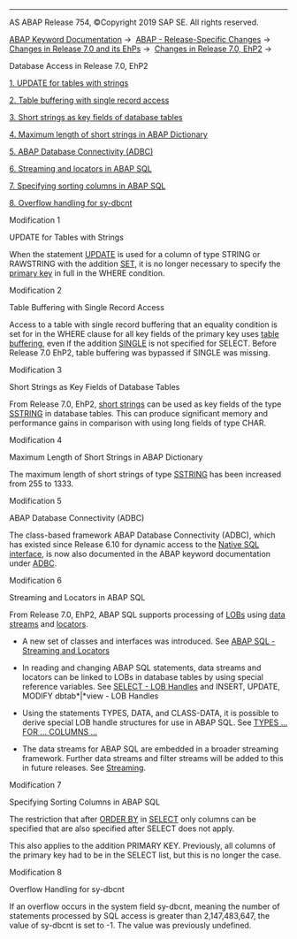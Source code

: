  

* * *

AS ABAP Release 754, ©Copyright 2019 SAP SE. All rights reserved.

[ABAP Keyword Documentation](javascript:call_link\('abenabap.htm'\)) →  [ABAP - Release-Specific Changes](javascript:call_link\('abennews.htm'\)) →  [Changes in Release 7.0 and its EhPs](javascript:call_link\('abennews-70_ehps.htm'\)) →  [Changes in Release 7.0, EhP2](javascript:call_link\('abennews-71.htm'\)) → 

Database Access in Release 7.0, EhP2

[1\. UPDATE for tables with strings](#!ABAP_MODIFICATION_1@1@)

[2\. Table buffering with single record access](#!ABAP_MODIFICATION_2@2@)

[3\. Short strings as key fields of database tables](#!ABAP_MODIFICATION_3@3@)

[4\. Maximum length of short strings in ABAP Dictionary](#!ABAP_MODIFICATION_4@4@)

[5\. ABAP Database Connectivity (ADBC)](#!ABAP_MODIFICATION_5@5@)

[6\. Streaming and locators in ABAP SQL](#!ABAP_MODIFICATION_6@6@)

[7\. Specifying sorting columns in ABAP SQL](#!ABAP_MODIFICATION_7@7@)

[8\. Overflow handling for sy-dbcnt](#!ABAP_MODIFICATION_8@8@)

Modification 1

UPDATE for Tables with Strings

When the statement [UPDATE](javascript:call_link\('abapupdate.htm'\)) is used for a column of type STRING or RAWSTRING with the addition [SET](javascript:call_link\('abapupdate_source.htm'\)), it is no longer necessary to specify the [primary key](javascript:call_link\('abenprimary_key_glosry.htm'\) "Glossary Entry") in full in the WHERE condition.

Modification 2

Table Buffering with Single Record Access

Access to a table with single record buffering that an equality condition is set for in the WHERE clause for all key fields of the primary key uses [table buffering](javascript:call_link\('abensap_buffering_glosry.htm'\) "Glossary Entry"), even if the addition [SINGLE](javascript:call_link\('abapselect_single.htm'\)) is not specified for SELECT. Before Release 7.0 EhP2, table buffering was bypassed if SINGLE was missing.

Modification 3

Short Strings as Key Fields of Database Tables

From Release 7.0, EhP2, [short strings](javascript:call_link\('abenddic_character_byte_types.htm'\)) can be used as key fields of the type [SSTRING](javascript:call_link\('abenddic_builtin_types.htm'\)) in database tables. This can produce significant memory and performance gains in comparison with using long fields of type CHAR.

Modification 4

Maximum Length of Short Strings in ABAP Dictionary

The maximum length of short strings of type [SSTRING](javascript:call_link\('abenddic_builtin_types.htm'\)) has been increased from 255 to 1333.

Modification 5

ABAP Database Connectivity (ADBC)

The class-based framework ABAP Database Connectivity (ADBC), which has existed since Release 6.10 for dynamic access to the [Native SQL interface](javascript:call_link\('abennative_sql_interface_glosry.htm'\) "Glossary Entry"), is now also documented in the ABAP keyword documentation under [ADBC](javascript:call_link\('abenadbc.htm'\)).

Modification 6

Streaming and Locators in ABAP SQL

From Release 7.0, EhP2, ABAP SQL supports processing of [LOBs](javascript:call_link\('abenlob_glosry.htm'\) "Glossary Entry") using [data streams](javascript:call_link\('abendata_stream_glosry.htm'\) "Glossary Entry") and [locators](javascript:call_link\('abenlocator_glosry.htm'\) "Glossary Entry").

-   A new set of classes and interfaces was introduced.
    See [ABAP SQL - Streaming and Locators](javascript:call_link\('abenstreams_locators.htm'\))
    
-   In reading and changing ABAP SQL statements, data streams and locators can be linked to LOBs in database tables by using special reference variables.
    See [SELECT - LOB Handles](javascript:call_link\('abenselect_into_lob_handles.htm'\)) and INSERT, UPDATE, MODIFY dbtab*|*view - LOB Handles
    
-   Using the statements TYPES, DATA, and CLASS-DATA, it is possible to derive special LOB handle structures for use in ABAP SQL.
    See [TYPES ... FOR ... COLUMNS ...](javascript:call_link\('abaptypes_lob_handle.htm'\))
    
-   The data streams for ABAP SQL are embedded in a broader streaming framework. Further data streams and filter streams will be added to this in future releases.
    See [Streaming](javascript:call_link\('abenstreaming.htm'\)).
    

Modification 7

Specifying Sorting Columns in ABAP SQL

The restriction that after [ORDER BY](javascript:call_link\('abaporderby_clause.htm'\)) in [SELECT](javascript:call_link\('abapselect.htm'\)) only columns can be specified that are also specified after SELECT does not apply.

This also applies to the addition PRIMARY KEY. Previously, all columns of the primary key had to be in the SELECT list, but this is no longer the case.

Modification 8

Overflow Handling for sy-dbcnt

If an overflow occurs in the system field sy-dbcnt, meaning the number of statements processed by SQL access is greater than 2,147,483,647, the value of sy-dbcnt is set to -1. The value was previously undefined.